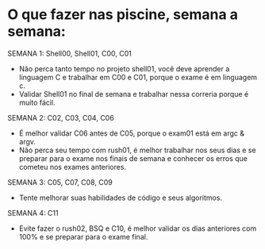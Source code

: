 <h1>O que fazer nas piscine, semana a semana:</h1>

SEMANA 1: Shell00, Shell01, C00, C01
- Não perca tanto tempo no projeto shell01, você deve aprender a linguagem C e trabalhar em C00 e C01, porque o exame é em linguagem c.
- Validar Shell01 no final de semana e trabalhar nessa correria porque é muito fácil.

SEMANA 2: C02, C03, C04, C06
- É melhor validar C06 antes de C05, porque o exam01 está em argc & argv.
- Não perca seu tempo com rush01, é melhor trabalhar nos seus dias e se preparar para o exame nos finais de semana e conhecer os erros que cometeu nos exames anteriores.

SEMANA 3: C05, C07, C08, C09
- Tente melhorar suas habilidades de código e seus algoritmos.

SEMANA 4: C11
- Evite fazer o rush02, BSQ e C10, é melhor validar os dias anteriores com 100% e se preparar para o exame final.